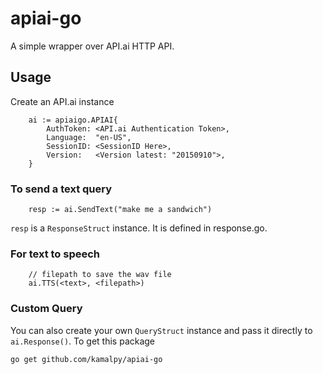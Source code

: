 # apiai-go

A simple wrapper over API.ai HTTP API. 

## Usage

Create an API.ai instance

```
    ai := apiaigo.APIAI{
		AuthToken: <API.ai Authentication Token>,
		Language:  "en-US",
		SessionID: <SessionID Here>,
		Version:   <Version latest: "20150910">,
	}
```

### To send a text query

```
	resp := ai.SendText("make me a sandwich")
```

`resp` is a `ResponseStruct` instance. It is defined in response.go.

### For text to speech
```
	// filepath to save the wav file
	ai.TTS(<text>, <filepath>)

```

### Custom Query

You can also create your own `QueryStruct` instance and pass it directly to `ai.Response()`.
To get this package

```
go get github.com/kamalpy/apiai-go
```
